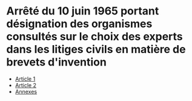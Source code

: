 # Arrêté du 10 juin 1965 portant désignation des organismes consultés sur le choix des experts dans les litiges civils en matière de brevets d'invention

- [Article 1](article-1.md)
- [Article 2](article-2.md)
- [Annexes](annexes)
